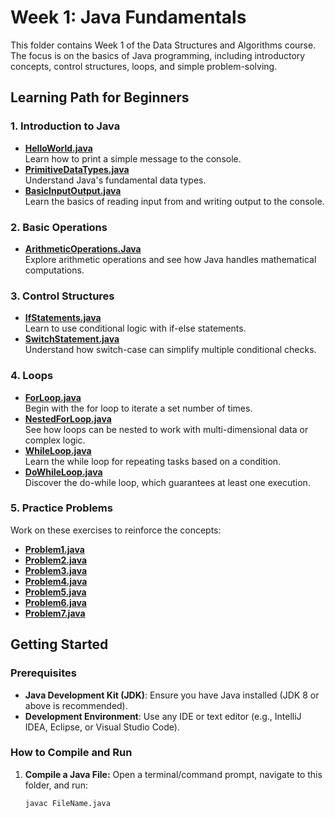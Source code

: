 # Week 1: Java Fundamentals

This folder contains Week 1 of the Data Structures and Algorithms course. The focus is on the basics of Java programming, including introductory concepts, control structures, loops, and simple problem-solving. 

## Learning Path for Beginners

### 1. Introduction to Java
- **[HelloWorld.java](https://github.com/S-SathiyaNarayanan/Data-Structures-and-Algorithms/blob/main/Week%201/HelloWorld.java)**  
  Learn how to print a simple message to the console.
- **[PrimitiveDataTypes.java](https://github.com/S-SathiyaNarayanan/Data-Structures-and-Algorithms/blob/main/Week%201/PrimitiveDataTypes.java)**  
  Understand Java's fundamental data types.
- **[BasicInputOutput.java](https://github.com/S-SathiyaNarayanan/Data-Structures-and-Algorithms/blob/main/Week%201/BasicInputOutput.java)**  
  Learn the basics of reading input from and writing output to the console.

### 2. Basic Operations
- **[ArithmeticOperations.Java](https://github.com/S-SathiyaNarayanan/Data-Structures-and-Algorithms/blob/main/Week%201/ArithmeticOperations.Java)**  
  Explore arithmetic operations and see how Java handles mathematical computations.

### 3. Control Structures
- **[IfStatements.java](https://github.com/S-SathiyaNarayanan/Data-Structures-and-Algorithms/blob/main/Week%201/IfStatements.java)**  
  Learn to use conditional logic with if-else statements.
- **[SwitchStatement.java](https://github.com/S-SathiyaNarayanan/Data-Structures-and-Algorithms/blob/main/Week%201/SwitchStatement.java)**  
  Understand how switch-case can simplify multiple conditional checks.

### 4. Loops
- **[ForLoop.java](https://github.com/S-SathiyaNarayanan/Data-Structures-and-Algorithms/blob/main/Week%201/ForLoop.java)**  
  Begin with the for loop to iterate a set number of times.
- **[NestedForLoop.java](https://github.com/S-SathiyaNarayanan/Data-Structures-and-Algorithms/blob/main/Week%201/NestedForLoop.java)**  
  See how loops can be nested to work with multi-dimensional data or complex logic.
- **[WhileLoop.java](https://github.com/S-SathiyaNarayanan/Data-Structures-and-Algorithms/blob/main/Week%201/WhileLoop.java)**  
  Learn the while loop for repeating tasks based on a condition.
- **[DoWhileLoop.java](https://github.com/S-SathiyaNarayanan/Data-Structures-and-Algorithms/blob/main/Week%201/DoWhileLoop.java)**  
  Discover the do-while loop, which guarantees at least one execution.

### 5. Practice Problems
Work on these exercises to reinforce the concepts:
- **[Problem1.java](https://github.com/S-SathiyaNarayanan/Data-Structures-and-Algorithms/blob/main/Week%201/Problem1.java)**
- **[Problem2.java](https://github.com/S-SathiyaNarayanan/Data-Structures-and-Algorithms/blob/main/Week%201/Problem2.java)**
- **[Problem3.java](https://github.com/S-SathiyaNarayanan/Data-Structures-and-Algorithms/blob/main/Week%201/Problem3.java)**
- **[Problem4.java](https://github.com/S-SathiyaNarayanan/Data-Structures-and-Algorithms/blob/main/Week%201/Problem4.java)**
- **[Problem5.java](https://github.com/S-SathiyaNarayanan/Data-Structures-and-Algorithms/blob/main/Week%201/Problem5.java)**
- **[Problem6.java](https://github.com/S-SathiyaNarayanan/Data-Structures-and-Algorithms/blob/main/Week%201/Problem6.java)**
- **[Problem7.java](https://github.com/S-SathiyaNarayanan/Data-Structures-and-Algorithms/blob/main/Week%201/Problem7.java)**

## Getting Started

### Prerequisites
- **Java Development Kit (JDK)**: Ensure you have Java installed (JDK 8 or above is recommended).
- **Development Environment**: Use any IDE or text editor (e.g., IntelliJ IDEA, Eclipse, or Visual Studio Code).

### How to Compile and Run

1. **Compile a Java File:**
   Open a terminal/command prompt, navigate to this folder, and run:
   ```bash
   javac FileName.java
